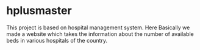# hplusmaster
This project is based on hospital management system. Here Basically we made a website which takes the information about the number of available beds in various hospitals of the country.
